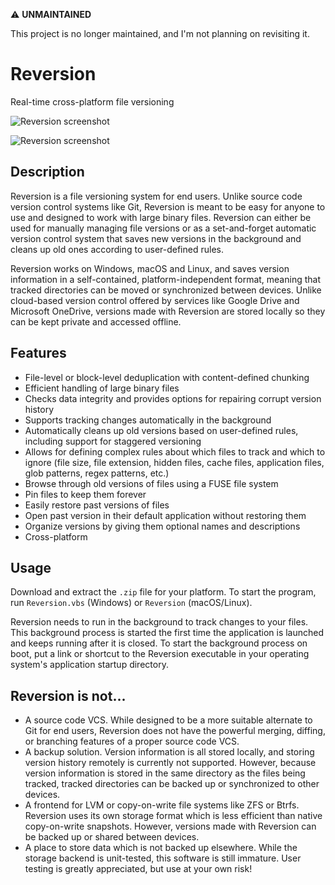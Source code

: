 ⚠ **UNMAINTAINED**

This project is no longer maintained, and I'm not planning on revisiting it.

# Reversion

Real-time cross-platform file versioning

![Reversion screenshot](docs/screenshot-1.png)

![Reversion screenshot](docs/screenshot-2.png)

## Description

Reversion is a file versioning system for end users. Unlike source code version control systems like Git, Reversion is
meant to be easy for anyone to use and designed to work with large binary files. Reversion can either be used for
manually managing file versions or as a set-and-forget automatic version control system that saves new versions in the
background and cleans up old ones according to user-defined rules.

Reversion works on Windows, macOS and Linux, and saves version information in a self-contained, platform-independent
format, meaning that tracked directories can be moved or synchronized between devices. Unlike cloud-based version
control offered by services like Google Drive and Microsoft OneDrive, versions made with Reversion are stored locally so
they can be kept private and accessed offline.

## Features

- File-level or block-level deduplication with content-defined chunking
- Efficient handling of large binary files
- Checks data integrity and provides options for repairing corrupt version history
- Supports tracking changes automatically in the background
- Automatically cleans up old versions based on user-defined rules, including support for staggered versioning
- Allows for defining complex rules about which files to track and which to ignore (file size, file extension, hidden
  files, cache files, application files, glob patterns, regex patterns, etc.)
- Browse through old versions of files using a FUSE file system
- Pin files to keep them forever
- Easily restore past versions of files
- Open past version in their default application without restoring them
- Organize versions by giving them optional names and descriptions
- Cross-platform

## Usage

Download and extract the `.zip` file for your platform. To start the program, run `Reversion.vbs` (Windows) or
`Reversion` (macOS/Linux).

Reversion needs to run in the background to track changes to your files. This background process is started the first
time the application is launched and keeps running after it is closed. To start the background process on boot, put a
link or shortcut to the Reversion executable in your operating system's application startup directory.

## Reversion is not...

- A source code VCS. While designed to be a more suitable alternate to Git for end users, Reversion does not have the
powerful merging, diffing, or branching features of a proper source code VCS.
- A backup solution. Version information is all stored locally, and storing version history remotely is currently not
supported. However, because version information is stored in the same directory as the files being tracked, tracked
directories can be backed up or synchronized to other devices.
- A frontend for LVM or copy-on-write file systems like ZFS or Btrfs. Reversion uses its own storage format which is
less efficient than native copy-on-write snapshots. However, versions made with Reversion can be backed up or shared
between devices.
- A place to store data which is not backed up elsewhere. While the storage backend is unit-tested, this software is
still immature. User testing is greatly appreciated, but use at your own risk!
